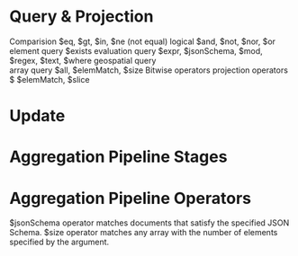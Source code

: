 # Query & Projection
Comparision                 $eq, $gt, $in, $ne (not equal)
logical                     $and, $not, $nor, $or
element query               $exists
evaluation query            $expr, $jsonSchema, $mod, $regex, $text, $where
geospatial query            
array query                 $all, $elemMatch, $size
Bitwise operators
projection operators        $ $elemMatch, $slice


# Update 

# Aggregation Pipeline Stages

# Aggregation Pipeline Operators





$jsonSchema operator matches documents that satisfy the specified JSON Schema.
$size operator matches any array with the number of elements specified by the argument.

